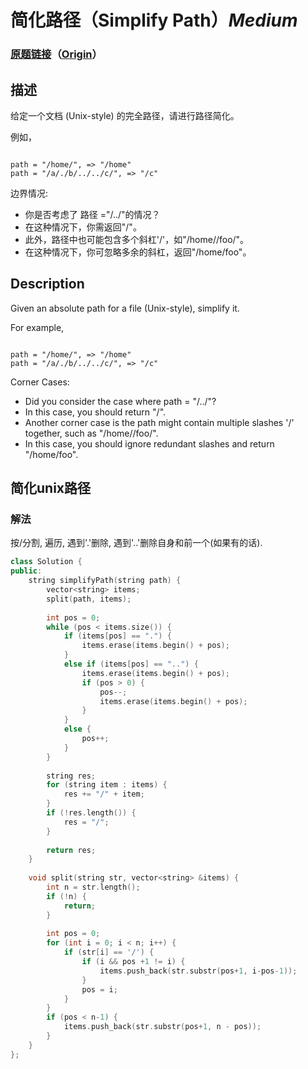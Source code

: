 # 简化路径（Simplify Path）*Medium*
### [原题链接](https://leetcode-cn.com/problems/simplify-path)（[Origin](https://leetcode.com/problems/simplify-path)）
## 描述
给定一个文档 (Unix-style) 的完全路径，请进行路径简化。

例如，
```

path = "/home/", => "/home"
path = "/a/./b/../../c/", => "/c"
```

边界情况:


- 你是否考虑了 路径 ="/../"的情况？
- 在这种情况下，你需返回"/"。
- 此外，路径中也可能包含多个斜杠&#39;/&#39;，如"/home//foo/"。
- 在这种情况下，你可忽略多余的斜杠，返回"/home/foo"。

## Description
Given an absolute path for a file (Unix-style), simplify it.

For example,
```

path = "/home/", => "/home"
path = "/a/./b/../../c/", => "/c"
```

Corner Cases:


- Did you consider the case where path = "/../"?
- In this case, you should return "/".
- Another corner case is the path might contain multiple slashes &#39;/&#39; together, such as 
 "/home//foo/".
- In this case, you should ignore redundant slashes and return "/home/foo".


## 简化unix路径
### 解法
按/分割, 遍历, 遇到'.'删除, 遇到'..'删除自身和前一个(如果有的话).
```c++
class Solution {
public:
    string simplifyPath(string path) {
        vector<string> items;
        split(path, items);
        
        int pos = 0;
        while (pos < items.size()) {
            if (items[pos] == ".") {
                items.erase(items.begin() + pos);
            }
            else if (items[pos] == "..") {
                items.erase(items.begin() + pos);
                if (pos > 0) {
                    pos--;
                    items.erase(items.begin() + pos);
                }
            }
            else {
                pos++;
            }
        }
        
        string res;
        for (string item : items) {
            res += "/" + item;
        }
        if (!res.length()) {
            res = "/";
        }
        
        return res;
    }
    
    void split(string str, vector<string> &items) {
        int n = str.length();
        if (!n) {
            return;
        }
        
        int pos = 0;
        for (int i = 0; i < n; i++) {
            if (str[i] == '/') {
                if (i && pos +1 != i) {
                    items.push_back(str.substr(pos+1, i-pos-1));
                }
                pos = i;
            }
        }
        if (pos < n-1) {
            items.push_back(str.substr(pos+1, n - pos));
        }
    }
};
```